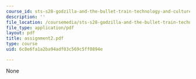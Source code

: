 ```yaml
---
course_id: sts-s28-godzilla-and-the-bullet-train-technology-and-culture-in-modern-japan-fall-2005
description: ''
file_location: /coursemedia/sts-s28-godzilla-and-the-bullet-train-technology-and-culture-in-modern-japan-fall-2005/6c8e6fa1a2ba94adf03c569c5ff0894e_assignment2.pdf
file_type: application/pdf
layout: pdf
title: assignment2.pdf
type: course
uid: 6c8e6fa1a2ba94adf03c569c5ff0894e

---
```

None